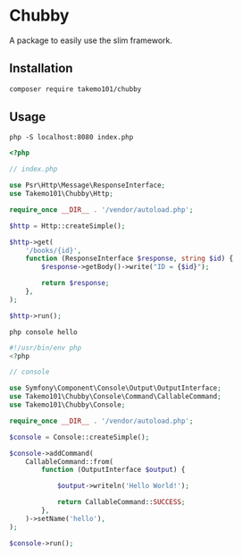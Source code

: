 # Chubby
A package to easily use the slim framework.

## Installation
```bash
composer require takemo101/chubby
```

## Usage

``php -S localhost:8080 index.php``
```php
<?php

// index.php

use Psr\Http\Message\ResponseInterface;
use Takemo101\Chubby\Http;

require_once __DIR__ . '/vendor/autoload.php';

$http = Http::createSimple();

$http->get(
    '/books/{id}', 
    function (ResponseInterface $response, string $id) {
        $response->getBody()->write("ID = {$id}");

        return $response;
    },
);

$http->run();
```

``php console hello``
```php
#!/usr/bin/env php
<?php

// console

use Symfony\Component\Console\Output\OutputInterface;
use Takemo101\Chubby\Console\Command\CallableCommand;
use Takemo101\Chubby\Console;

require_once __DIR__ . '/vendor/autoload.php';

$console = Console::createSimple();

$console->addCommand(
    CallableCommand::from(
        function (OutputInterface $output) {

            $output->writeln('Hello World!');

            return CallableCommand::SUCCESS;
        },
    )->setName('hello'),
);

$console->run();
```
